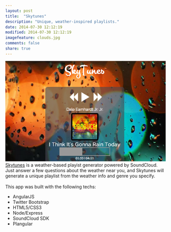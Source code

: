 ```yaml
---
layout: post
title:  "Skytunes"
description: "Unique, weather-inspired playlists."
date: 2014-07-30 12:12:19
modified: 2014-07-30 12:12:19
imagefeature: clouds.jpg
comments: false
share: true
---
```


<a href="http://skytunesofficial.herokuapp.com"><img class="post-image" src="/images/skytunes.png"/>
Skytunes</a> is a weather-based playist generator powered by SoundCloud. Just answer a few questions about the weather near you, and Skytunes will generate a unique playlist from the weather info and genre you specify.
<br><br>
This app was built with the following techs:
- AngularJS
- Twitter Bootstrap
- HTML5/CSS3
- Node/Express
- SoundCloud SDK
- Plangular
